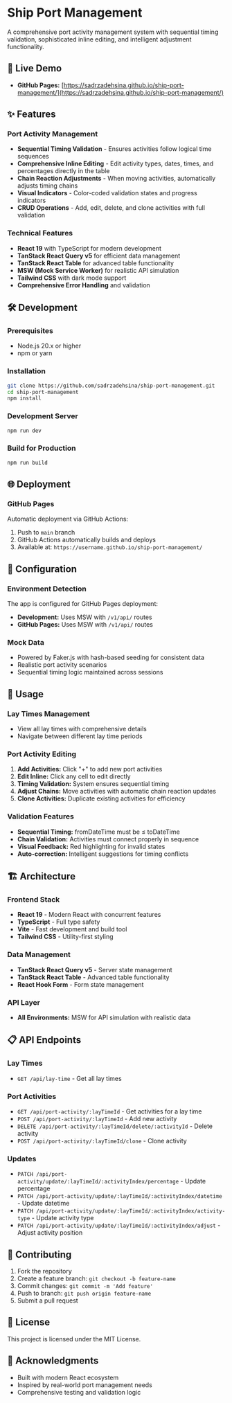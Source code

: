 # Ship Port Management

A comprehensive port activity management system with sequential timing validation, sophisticated inline editing, and intelligent adjustment functionality.

## 🚀 Live Demo

- **GitHub Pages:** [https://sadrzadehsina.github.io/ship-port-management/](https://sadrzadehsina.github.io/ship-port-management/)

## ✨ Features

### Port Activity Management
- **Sequential Timing Validation** - Ensures activities follow logical time sequences
- **Comprehensive Inline Editing** - Edit activity types, dates, times, and percentages directly in the table
- **Chain Reaction Adjustments** - When moving activities, automatically adjusts timing chains
- **Visual Indicators** - Color-coded validation states and progress indicators
- **CRUD Operations** - Add, edit, delete, and clone activities with full validation

### Technical Features
- **React 19** with TypeScript for modern development
- **TanStack React Query v5** for efficient data management
- **TanStack React Table** for advanced table functionality
- **MSW (Mock Service Worker)** for realistic API simulation
- **Tailwind CSS** with dark mode support
- **Comprehensive Error Handling** and validation

## 🛠️ Development

### Prerequisites
- Node.js 20.x or higher
- npm or yarn

### Installation
```bash
git clone https://github.com/sadrzadehsina/ship-port-management.git
cd ship-port-management
npm install
```

### Development Server
```bash
npm run dev
```

### Build for Production
```bash
npm run build
```

## 🌐 Deployment

### GitHub Pages
Automatic deployment via GitHub Actions:

1. Push to `main` branch
2. GitHub Actions automatically builds and deploys
3. Available at: `https://username.github.io/ship-port-management/`

## 🔧 Configuration

### Environment Detection

The app is configured for GitHub Pages deployment:

- **Development:** Uses MSW with `/v1/api/` routes
- **GitHub Pages:** Uses MSW with `/v1/api/` routes

### Mock Data
- Powered by Faker.js with hash-based seeding for consistent data
- Realistic port activity scenarios
- Sequential timing logic maintained across sessions

## 📱 Usage

### Lay Times Management
- View all lay times with comprehensive details
- Navigate between different lay time periods

### Port Activity Editing
1. **Add Activities:** Click "+" to add new port activities
2. **Edit Inline:** Click any cell to edit directly
3. **Timing Validation:** System ensures sequential timing
4. **Adjust Chains:** Move activities with automatic chain reaction updates
5. **Clone Activities:** Duplicate existing activities for efficiency

### Validation Features
- **Sequential Timing:** fromDateTime must be ≤ toDateTime
- **Chain Validation:** Activities must connect properly in sequence
- **Visual Feedback:** Red highlighting for invalid states
- **Auto-correction:** Intelligent suggestions for timing conflicts

## 🏗️ Architecture

### Frontend Stack
- **React 19** - Modern React with concurrent features
- **TypeScript** - Full type safety
- **Vite** - Fast development and build tool
- **Tailwind CSS** - Utility-first styling

### Data Management
- **TanStack React Query v5** - Server state management
- **TanStack React Table** - Advanced table functionality
- **React Hook Form** - Form state management

### API Layer

- **All Environments:** MSW for API simulation with realistic data

## 📋 API Endpoints

### Lay Times
- `GET /api/lay-time` - Get all lay times

### Port Activities
- `GET /api/port-activity/:layTimeId` - Get activities for a lay time
- `POST /api/port-activity/:layTimeId` - Add new activity
- `DELETE /api/port-activity/:layTimeId/delete/:activityId` - Delete activity
- `POST /api/port-activity/:layTimeId/clone` - Clone activity

### Updates
- `PATCH /api/port-activity/update/:layTimeId/:activityIndex/percentage` - Update percentage
- `PATCH /api/port-activity/update/:layTimeId/:activityIndex/datetime` - Update datetime
- `PATCH /api/port-activity/update/:layTimeId/:activityIndex/activity-type` - Update activity type
- `PATCH /api/port-activity/update/:layTimeId/:activityIndex/adjust` - Adjust activity position

## 🤝 Contributing

1. Fork the repository
2. Create a feature branch: `git checkout -b feature-name`
3. Commit changes: `git commit -m 'Add feature'`
4. Push to branch: `git push origin feature-name`
5. Submit a pull request

## 📄 License

This project is licensed under the MIT License.

## 🙏 Acknowledgments

- Built with modern React ecosystem
- Inspired by real-world port management needs
- Comprehensive testing and validation logic
